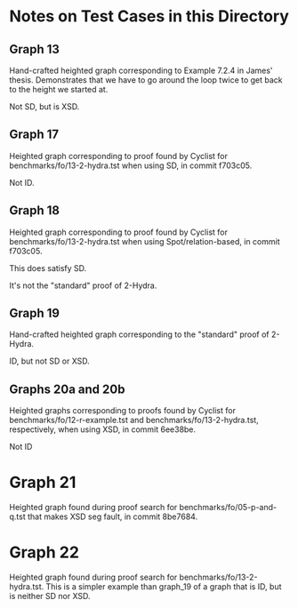 # Notes on Test Cases in this Directory

## Graph 13

Hand-crafted heighted graph corresponding to Example 7.2.4 in James' thesis.
Demonstrates that we have to go around the loop twice to get back to the height
we started at.

Not SD, but is XSD.

## Graph 17

Heighted graph corresponding to proof found by Cyclist for
benchmarks/fo/13-2-hydra.tst when using SD, in commit f703c05.

Not ID.

## Graph 18

Heighted graph corresponding to proof found by Cyclist for
benchmarks/fo/13-2-hydra.tst when using Spot/relation-based, in commit f703c05.

This does satisfy SD.

It's not the "standard" proof of 2-Hydra.

## Graph 19

Hand-crafted heighted graph corresponding to the "standard" proof of 2-Hydra.

ID, but not SD or XSD.

## Graphs 20a and 20b

Heighted graphs corresponding to proofs found by Cyclist for
benchmarks/fo/12-r-example.tst and benchmarks/fo/13-2-hydra.tst, respectively,
when using XSD, in commit 6ee38be.

Not ID

# Graph 21

Heighted graph found during proof search for benchmarks/fo/05-p-and-q.tst that
makes XSD seg fault, in commit 8be7684.

# Graph 22

Heighted graph found during proof search for benchmarks/fo/13-2-hydra.tst.
This is a simpler example than graph_19 of a graph that is ID, but is neither
SD nor XSD.
